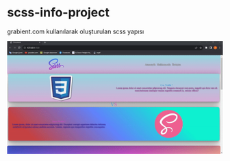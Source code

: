 # scss-info-project

grabient.com kullanılarak oluşturulan scss yapısı


![](gif/ezgif.com-video-to-gif.gif)
